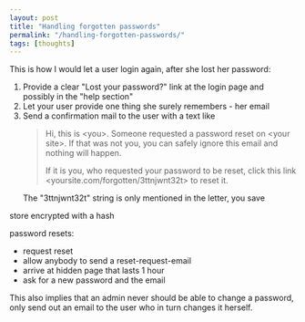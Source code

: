 ```yaml
---
layout: post
title: "Handling forgotten passwords"
permalink: "/handling-forgotten-passwords/"
tags: [thoughts]
---
```


This is how I would let a user login again, after she lost her password:
<ol>
	<li>Provide a clear "Lost your password?" link at the login page and possibly in the "help section"</li>
	<li>Let your user provide one thing she surely remembers - her email</li>
	<li>Send a confirmation mail to the user with a text like
<blockquote>Hi, this is &lt;you&gt;. Someone requested a password reset on &lt;your site&gt;. If that was not you, you can safely ignore this email and nothing will happen.

If it is you, who requested your password to be reset, click this link &lt;yoursite.com/forgotten/3ttnjwnt32t&gt; to reset it.</blockquote>
The "3ttnjwnt32t" string is only mentioned in the letter, you save</li>
</ol>
store encrypted with a hash

password resets:
<ul>
	<li>request reset</li>
	<li>allow anybody to send a reset-request-email</li>
	<li>arrive at hidden page that lasts 1 hour</li>
	<li>ask for a new password and the email</li>
</ul>
<div>This also implies that an admin never should be able to change a password, only send out an email to the user who in turn changes it herself.</div>
